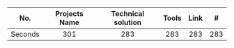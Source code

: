 | No. | Projects Name | Technical solution | Tools | Link | #
| :---:   | :---: | :---: | :---: | :---: | :---: |
| Seconds | 301   | 283   | 283   | 283   | 283   |



